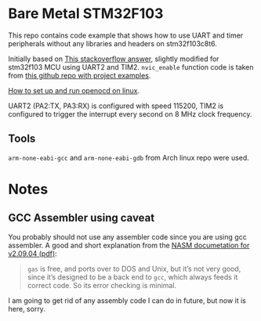 # Bare Metal STM32F103

This repo contains code example that shows how to use UART and timer peripherals without any libraries and headers on stm32f103c8t6.

Initially based on [This stackoverflow answer](https://stackoverflow.com/questions/43059223/programming-nvic-on-stm32-without-libraries/43060033#43060033), slightly modified for stm32f103 MCU using UART2 and TIM2.
`nvic_enable` function code is taken from [this github repo with project examples](https://github.com/trebisky/stm32f103).

[How to set up and run openocd on linux](https://github.com/rogerclarkmelbourne/Arduino_STM32/wiki/Programming-an-STM32F103XXX-with-a-generic-%22ST-Link-V2%22-programmer-from-Linux).

UART2 (PA2:TX, PA3:RX) is configured with speed 115200, TIM2 is configured to trigger the interrupt every second on 8 MHz clock frequency.

## Tools

`arm-none-eabi-gcc` and `arm-none-eabi-gdb` from Arch linux repo were used.

# Notes

## GCC Assembler using caveat

You probably should not use any assembler code since you are using gcc assembler. A good and short explanation from the [NASM documetation for v2.09.04 (pdf)](https://www.nasm.us/xdoc/2.09.04/nasmdoc.pdf):

>`gas` is free, and ports over to DOS and Unix, but it’s not very good, since it’s designed to be a back end to `gcc`, which always feeds it correct code. So its error checking is minimal.

I am going to get rid of any assembly code I can do in future, but now it is here, sorry.
